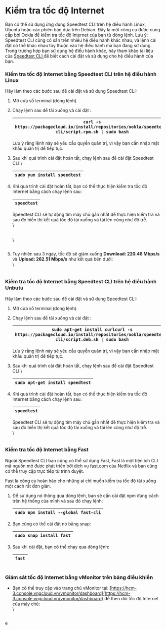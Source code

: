 # Kiểm tra tốc độ Internet

Bạn có thể sử dụng ứng dụng Speedtest CLI trên hệ điều hành Linux, Ubuntu hoặc các phiên bản dựa trên Debian. Đây là một công cụ được cung cấp bởi Ookla để kiểm tra tốc độ Internet của bạn từ dòng lệnh. Lưu ý: Speedtest CLI cũng có sẵn trên nhiều hệ điều hành khác nhau, và lệnh cài đặt có thể khác nhau tùy thuộc vào hệ điều hành mà bạn đang sử dụng. Trong trường hợp bạn sử dụng hệ điều hành khác, hãy tham khảo tài liệu của [Speedtest CLI ](https://www.speedtest.net/apps/cli)để biết cách cài đặt và sử dụng cho hệ điều hành của bạn.

### **Kiểm tra tốc độ Internet bằng Speedtest CLI trên hệ điều hành Linux** <a href="#kiemtratocdointernet-kiemtratocdointernetbangspeedtestclitrenhedieuhanhlinux" id="kiemtratocdointernet-kiemtratocdointernetbangspeedtestclitrenhedieuhanhlinux"></a>

Hãy làm theo các bước sau để cài đặt và sử dụng Speedtest CLI:

1. Mở cửa sổ terminal (dòng lệnh).
2.  Chạy lệnh sau để tải xuống và cài đặt :

    | `curl -s https://packagecloud.io/install/repositories/ookla/speedtest-cli/script.rpm.sh \| sudo bash` |
    | ----------------------------------------------------------------------------------------------------- |

    Lưu ý rằng lệnh này sẽ yêu cầu quyền quản trị, vì vậy bạn cần nhập mật khẩu quản trị để tiếp tục.
3.  Sau khi quá trình cài đặt hoàn tất, chạy lệnh sau để cài đặt Speedtest CLI:\


    | `sudo yum install speedtest` |
    | ---------------------------- |
4.  Khi quá trình cài đặt hoàn tất, bạn có thể thực hiện kiểm tra tốc độ Internet bằng cách chạy lệnh sau:

    | `speedtest` |
    | ----------- |

    Speedtest CLI sẽ tự động tìm máy chủ gần nhất để thực hiện kiểm tra và sau đó hiển thị kết quả tốc độ tải xuống và tải lên cũng như độ trễ.\
    \


    \
    \


    <figure><img src="https://docs.vngcloud.vn/download/attachments/63766895/image2023-8-9_13-9-55.png?version=1&#x26;modificationDate=1691561396000&#x26;api=v2" alt=""><figcaption></figcaption></figure>
5.  Tuy nhiên sau 3 ngày, tốc độ sẽ giảm xuống **Download: 220.46 Mbps/s** và **Upload: 262.51 Mbps/s** như kết quả bên dưới: \
    \


    <figure><img src="https://docs.vngcloud.vn/download/attachments/63766895/image2023-8-30_15-11-56.png?version=1&#x26;modificationDate=1693383117000&#x26;api=v2" alt=""><figcaption></figcaption></figure>

### **Kiểm tra tốc độ Internet bằng Speedtest CLI trên hệ điều hành Unbutu** <a href="#kiemtratocdointernet-kiemtratocdointernetbangspeedtestclitrenhedieuhanhunbutu" id="kiemtratocdointernet-kiemtratocdointernetbangspeedtestclitrenhedieuhanhunbutu"></a>

Hãy làm theo các bước sau để cài đặt và sử dụng Speedtest CLI:

1. Mở cửa sổ terminal (dòng lệnh).
2.  Chạy lệnh sau để tải xuống và cài đặt :

    | `sudo apt-get install curlcurl -s https://packagecloud.io/install/repositories/ookla/speedtest-cli/script.deb.sh \| sudo bash` |
    | ------------------------------------------------------------------------------------------------------------------------------ |

    Lưu ý rằng lệnh này sẽ yêu cầu quyền quản trị, vì vậy bạn cần nhập mật khẩu quản trị để tiếp tục.
3.  Sau khi quá trình cài đặt hoàn tất, chạy lệnh sau để cài đặt Speedtest CLI:\


    | `sudo apt-get install speedtest` |
    | -------------------------------- |
4.  Khi quá trình cài đặt hoàn tất, bạn có thể thực hiện kiểm tra tốc độ Internet bằng cách chạy lệnh sau:

    | `speedtest` |
    | ----------- |

    Speedtest CLI sẽ tự động tìm máy chủ gần nhất để thực hiện kiểm tra và sau đó hiển thị kết quả tốc độ tải xuống và tải lên cũng như độ trễ.\
    \




    <figure><img src="https://docs.vngcloud.vn/download/attachments/63766895/image2023-8-4_14-38-16.png?version=1&#x26;modificationDate=1691134696000&#x26;api=v2" alt=""><figcaption></figcaption></figure>

### **Kiểm tra tốc độ Internet bằng Fast** <a href="#kiemtratocdointernet-kiemtratocdointernetbangfast" id="kiemtratocdointernet-kiemtratocdointernetbangfast"></a>

Ngoài Speedtest CLI bạn cũng có thể sử dụng Fast, Fast là một tiện ích CLI mã nguồn mở được phát triển bởi dịch vụ [fast.com](http://fast.com/) của Netflix và bạn cũng có thể truy cập trực tiếp từ trình duyệt.

Fast là công cụ hoàn hảo cho những ai chỉ muốn kiểm tra tốc độ tải xuống một cách rất đơn giản.

1.  Để sử dụng nó thông qua dòng lệnh, bạn sẽ cần cài đặt npm đúng cách trên hệ thống của mình và sau đó chạy lệnh:

    | `sudo npm install --global fast-cli` |
    | ------------------------------------ |
2.  Bạn cũng có thể cài đặt nó bằng snap:

    | `sudo snap install fast` |
    | ------------------------ |
3.  Sau khi cài đặt, bạn có thể chạy qua dòng lệnh:

    | `fast` |
    | ------ |



    <figure><img src="https://docs.vngcloud.vn/download/attachments/63766895/image2023-8-9_10-11-3.png?version=1&#x26;modificationDate=1691550664000&#x26;api=v2" alt=""><figcaption></figcaption></figure>

### **Giám sát tốc độ Internet bằng vMonitor trên bảng điều khiển** <a href="#kiemtratocdointernet-giamsattocdointernetbangvmonitortrenbangdieukhien" id="kiemtratocdointernet-giamsattocdointernetbangvmonitortrenbangdieukhien"></a>

*   Bạn có thể truy cập vào trang chủ vMonitor tại: [https://hcm-3.console.vngcloud.vn/vmonitor/dashboard](https://hcm-3.console.vngcloud.vn/vmonitor/dashboard) để theo dõi tốc độ Internet của máy chủ:\
    \


    <figure><img src="https://docs.vngcloud.vn/download/attachments/63766895/image2023-8-14_15-24-20.png?version=1&#x26;modificationDate=1692001461000&#x26;api=v2" alt=""><figcaption></figcaption></figure>

e
